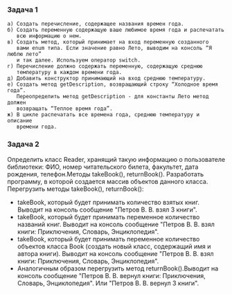 ### Задача 1

    а) Создать перечисление, содержащее названия времен года.
    б) Создать переменную содержащую ваше любимое время года и распечатать
       всю информацию о нем.
    в) Создать метод, который принимает на вход переменную созданного
       вами enum типа. Если значение равно Лето, выводим на консоль “Я люблю лето”
       и так далее. Используем оператор switch.
    г) Перечисление должно содержать переменную, содержащую среднюю
       температуру в каждом времени года.
    д) Добавить конструктор принимающий на вход среднюю температуру.
    е) Создать метод getDescription, возвращающий строку “Холодное время года”.
       Переопределить метод getDescription - для константы Лето метод должен
       возвращать “Теплое время года”.
    ж) В цикле распечатать все времена года, среднюю температуру и описание
       времени года.

### Задача 2
Определить класс Reader, хранящий такую информацию о пользователе
библиотеки: ФИО, номер читательского билета, факультет, дата рождения,
телефон.Методы takeBook(), returnBook().
Разработать программу, в которой создается массив объектов данного класса.
Перегрузить методы takeBook(), returnBook():
- takeBook, который будет принимать количество взятых книг. Выводит на
  консоль сообщение "Петров В. В. взял 3 книги".
- takeBook, который будет принимать переменное количество названий книг.
  Выводит на консоль сообщение "Петров В. В. взял книги: Приключения,
  Словарь, Энциклопедия".
- takeBook, который будет принимать переменное количество объектов
  класса Book (создать новый класс, содержащий имя и автора книги). Выводит
  на консоль сообщение "Петров В. В. взял книги: Приключения, Словарь,
  Энциклопедия".
- Аналогичным образом перегрузить метод returnBook().Выводит на консоль
  сообщение "Петров В. В. вернул книги: Приключения, Словарь, Энциклопедия".
  Или "Петров В. В. вернул 3 книги".